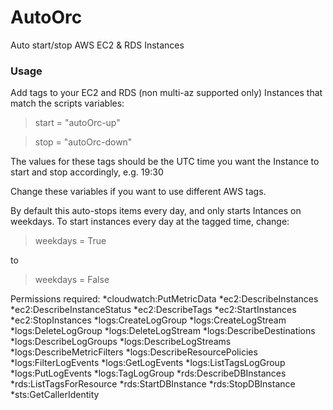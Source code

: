 # AutoOrc
Auto start/stop AWS EC2 &amp; RDS Instances

### Usage
Add tags to your EC2 and RDS (non multi-az supported only) Instances that match the scripts variables:

>start = "autoOrc-up"

>stop = "autoOrc-down"

The values for these tags should be the UTC time you want the Instance to start and stop accordingly, e.g. 19:30

Change these variables if you want to use different AWS tags.

By default this auto-stops items every day, and only starts Intances on weekdays. To start instances every day at the tagged time, change:

>weekdays = True

to

>weekdays = False


Permissions required:
*cloudwatch:PutMetricData
*ec2:DescribeInstances
*ec2:DescribeInstanceStatus
*ec2:DescribeTags
*ec2:StartInstances
*ec2:StopInstances
*logs:CreateLogGroup
*logs:CreateLogStream
*logs:DeleteLogGroup
*logs:DeleteLogStream
*logs:DescribeDestinations
*logs:DescribeLogGroups
*logs:DescribeLogStreams
*logs:DescribeMetricFilters
*logs:DescribeResourcePolicies
*logs:FilterLogEvents
*logs:GetLogEvents
*logs:ListTagsLogGroup
*logs:PutLogEvents
*logs:TagLogGroup
*rds:DescribeDBInstances
*rds:ListTagsForResource
*rds:StartDBInstance
*rds:StopDBInstance
*sts:GetCallerIdentity
